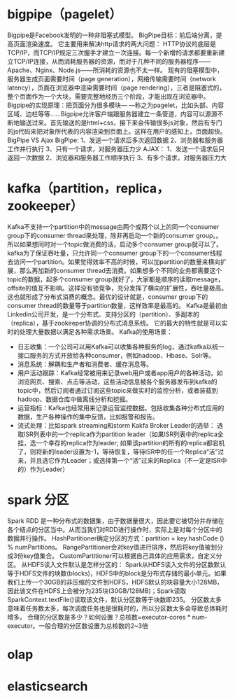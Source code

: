 # bigpipe（pagelet）
Bigpipe是Facebook发明的一种非阻塞式模型。
BigPipe目标：前后端分离，提高页面渲染速度。
它主要用来解决http请求的两大问题：
HTTP协议的底层是TCP/IP，而TCP/IP规定三次握手才建立一次连接。每一个新增的请求都要重新建立TCP/IP连接，从而消耗服务器的资源，而对于几种不同的服务器程序——Apache、Nginx、Node.js——所消耗的资源也不太一样。
现有的阻塞模型中，服务器生成页面需要时间（page generation），网络传输需要时间（network latency），页面在浏览器中渲染需要时间（page rendering），三者是阻塞式的，整个页面作为一个大块，需要完整地经历三个阶段，才能出现在浏览器中。
Bigpipe的实现原理：把页面分为很多模块— —称之为pagelet，比如头部、内容区域、边栏等等……Bigpipe允许客户端跟服务器建立一条管道，内容可以源源不断地输送过来。首先输送的是html+css，接下来会传输很多js对象，然后有专门的js代码来把对象所代表的内容渲染到页面上。这样在用户的感知上，页面超快。
BigPipe VS Ajax
BigPipe: 1、发送一个请求后多次返回数据
2、浏览器和服务器工作并行执行
3、只有一个请求，对服务器压力少
AJAX： 1、发送一个请求后只返回一次数据
2、浏览器和服务器工作顺序执行
3、有多个请求，对服务器压力大


# kafka（partition，replica，zookeeper）
Kafka不支持一个partition中的message由两个或两个以上的同一个consumer group下的consumer thread来处理，除非再启动一个新的consumer group。。所以如果想同时对一个topic做消费的话，启动多个consumer group就可以了。kafka为了保证吞吐量，只允许同一个consumer group下的一个consumer线程去访问一个partition。如果觉得效率不高的时候，可以加partition的数量来横向扩展，那么再加新的consumer thread去消费。如果想多个不同的业务都需要这个topic的数据，起多个consumer group就好了，大家都是顺序的读取message，offsite的值互不影响。这样没有锁竞争，充分发挥了横向的扩展性，吞吐量极高。这也就形成了分布式消费的概念。最优的设计就是，consumer group下的consumer thread的数量等于partition数量，这样效率是最高的。
Kafka是最初由Linkedin公司开发，是一个分布式、支持分区的（partition）、多副本的（replica），基于zookeeper协调的分布式消息系统。
它的最大的特性就是可以实时的处理大量数据以满足各种需求场景。
Kafka的使用场景：
- 日志收集：一个公司可以用Kafka可以收集各种服务的log，通过kafka以统一接口服务的方式开放给各种consumer，例如hadoop、Hbase、Solr等。
- 消息系统：解耦和生产者和消费者、缓存消息等。
- 用户活动跟踪：Kafka经常被用来记录web用户或者app用户的各种活动，如浏览网页、搜索、点击等活动，这些活动信息被各个服务器发布到kafka的topic中，然后订阅者通过订阅这些topic来做实时的监控分析，或者装载到hadoop、数据仓库中做离线分析和挖掘。
- 运营指标：Kafka也经常用来记录运营监控数据。包括收集各种分布式应用的数据，生产各种操作的集中反馈，比如报警和报告。
- 流式处理：比如spark streaming和storm
Kakfa Broker Leader的选举：
选取ISR列表中的一个replica作为partition leader（如果ISR列表中的replica全挂，选一个幸存的replica作为leader; 如果该partition的所有的replica都宕机了，则将新的leader设置为-1，等待恢复，等待ISR中的任一个Replica“活”过来，并且选它作为Leader；或选择第一个“活”过来的Replica（不一定是ISR中的）作为Leader）


# spark 分区
Spark RDD 是一种分布式的数据集，由于数据量很大，因此要它被切分并存储在各个结点的分区当中。从而当我们对RDD进行操作时，实际上是对每个分区中的数据并行操作。
HashPartitioner确定分区的方式：partition = key.hashCode () % numPartitions。
RangePartitioner会对key值进行排序，然后将key值被划分成3份key值集合。
CustomPartitioner可以根据自己具体的应用需求，自定义分区。
从HDFS读入文件默认是怎样分区的：
Spark从HDFS读入文件的分区数默认等于HDFS文件的块数(blocks)，HDFS中的block是分布式存储的最小单元。如果我们上传一个30GB的非压缩的文件到HDFS，HDFS默认的块容量大小128MB，因此该文件在HDFS上会被分为235块(30GB/128MB)；Spark读取SparkContext.textFile()读取该文件，默认分区数等于块数即235。
分区数太多意味着任务数太多，每次调度任务也是很耗时的，所以分区数太多会导致总体耗时增多。
合理的分区数是多少？如何设置？总核数=executor-cores * num-executor。一般合理的分区数设置为总核数的2~3倍

# olap

# elasticsearch
